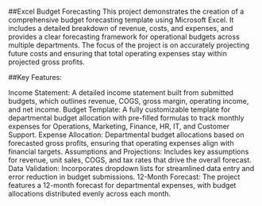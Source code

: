 ##Excel Budget Forecasting
This project demonstrates the creation of a comprehensive budget forecasting template using Microsoft Excel. It includes a detailed breakdown of revenue, costs, and expenses, and provides a clear forecasting framework for operational budgets across multiple departments. The focus of the project is on accurately projecting future costs and ensuring that total operating expenses stay within projected gross profits.

##Key Features:

Income Statement: A detailed income statement built from submitted budgets, which outlines revenue, COGS, gross margin, operating income, and net income.
Budget Template: A fully customizable template for departmental budget allocation with pre-filled formulas to track monthly expenses for Operations, Marketing, Finance, HR, IT, and Customer Support.
Expense Allocation: Departmental budget allocations based on forecasted gross profits, ensuring that operating expenses align with financial targets.
Assumptions and Projections: Includes key assumptions for revenue, unit sales, COGS, and tax rates that drive the overall forecast.
Data Validation: Incorporates dropdown lists for streamlined data entry and error reduction in budget submissions.
12-Month Forecast: The project features a 12-month forecast for departmental expenses, with budget allocations distributed evenly across each month.
